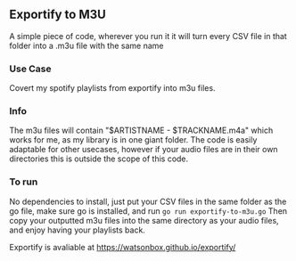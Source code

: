 ## Exportify to M3U
A simple piece of code, wherever you run it it will turn every CSV file in that folder into a .m3u file with the same name

### Use Case
Covert my spotify playlists from exportify into m3u files.

### Info
The m3u files will contain "$ARTISTNAME - $TRACKNAME.m4a" which works for me, as my library is in one giant folder.
The code is easily adaptable for other usecases, however if your audio files are in their own directories this is outside the scope of this code.

### To run
No dependencies to install, just put your CSV files in the same folder as the go file, make sure go is installed, and run `go run exportify-to-m3u.go` Then copy your outputted m3u files into the same directory as your audio files, and enjoy having your playlists back.

Exportify is avaliable at https://watsonbox.github.io/exportify/
